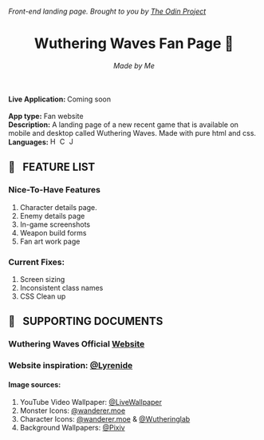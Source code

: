 ###### Front-end landing page. Brought to you by [The Odin Project](https://www.theodinproject.com/)

<div align="center">

# Wuthering Waves Fan Page :trident:

###### Made by Me

</div>

</br>
<strong> Live Application: </strong> <a target="blank_"> Coming soon</a> <br/>
<br/>
<strong>App type:</strong> Fan website <br/>
<strong>Description:</strong> A landing page of a new recent game that is available on mobile and desktop called Wuthering Waves. Made with pure html and css.
<br/>
<strong>Languages:</strong>
<img src="https://raw.githubusercontent.com/danielcranney/readme-generator/main/public/icons/skills/html5-colored.svg"  width="15" height="15" alt="HTML5" />
<img src="https://cdn.simpleicons.org/css3/1572B6"  width="15" height="15" alt="CSS3" />
<img src="https://raw.githubusercontent.com/danielcranney/readme-generator/main/public/icons/skills/javascript-colored.svg" width="15" height="15" alt="JavaScript" />

</br>

## :bookmark_tabs: &nbsp; FEATURE LIST

### Nice-To-Have Features

1. Character details page.
2. Enemy details page
3. In-game screenshots
4. Weapon build forms
5. Fan art work page

### Current Fixes:

1. Screen sizing
2. Inconsistent class names
3. CSS Clean up

## :file_folder: &nbsp; SUPPORTING DOCUMENTS

### Wuthering Waves Official [Website]("https://wutheringwaves.kurogames.com/en/main")

### Website inspiration: [@Lyrenide](https://criosyom.github.io/Hakurei_Shrine/#)

#### Image sources:

1. YouTube Video Wallpaper: [@LiveWallpaper]("https://www.youtube.com/watch?v=_yjk-doXLiY&ab_channel=LiveWallpaperCentre")
2. Monster Icons: [@wanderer.moe]("https://wanderer.moe/wuthering-waves/monster-icons")
3. Character Icons: [@wanderer.moe]("https://wanderer.moe/wuthering-waves/character-icons") & [@Wutheringlab]("https://wutheringlab.com/wp-content/uploads//Jinshi_icon-150x150.png")
4. Background Wallpapers: [@Pixiv]("https://www.pixiv.net/en/artworks/118482458")

</br>
